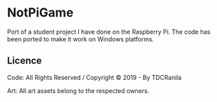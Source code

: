 # NotPiGame
Port of a student project I have done on the Raspberry Pi. The code has been ported to make it work on Windows platforms.

## **Licence**

Code: All Rights Reserved / Copyright © 2019 - By TDCRanila

Art: All art assets belong to the respected owners. 
